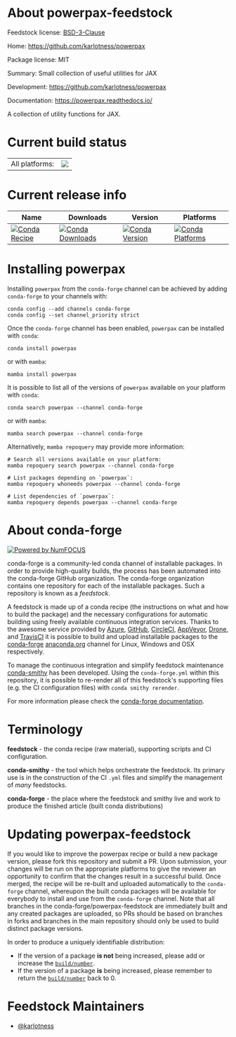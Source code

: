 About powerpax-feedstock
========================

Feedstock license: [BSD-3-Clause](https://github.com/conda-forge/powerpax-feedstock/blob/main/LICENSE.txt)

Home: https://github.com/karlotness/powerpax

Package license: MIT

Summary: Small collection of useful utilities for JAX

Development: https://github.com/karlotness/powerpax

Documentation: https://powerpax.readthedocs.io/

A collection of utility functions for JAX.


Current build status
====================


<table><tr><td>All platforms:</td>
    <td>
      <a href="https://dev.azure.com/conda-forge/feedstock-builds/_build/latest?definitionId=20332&branchName=main">
        <img src="https://dev.azure.com/conda-forge/feedstock-builds/_apis/build/status/powerpax-feedstock?branchName=main">
      </a>
    </td>
  </tr>
</table>

Current release info
====================

| Name | Downloads | Version | Platforms |
| --- | --- | --- | --- |
| [![Conda Recipe](https://img.shields.io/badge/recipe-powerpax-green.svg)](https://anaconda.org/conda-forge/powerpax) | [![Conda Downloads](https://img.shields.io/conda/dn/conda-forge/powerpax.svg)](https://anaconda.org/conda-forge/powerpax) | [![Conda Version](https://img.shields.io/conda/vn/conda-forge/powerpax.svg)](https://anaconda.org/conda-forge/powerpax) | [![Conda Platforms](https://img.shields.io/conda/pn/conda-forge/powerpax.svg)](https://anaconda.org/conda-forge/powerpax) |

Installing powerpax
===================

Installing `powerpax` from the `conda-forge` channel can be achieved by adding `conda-forge` to your channels with:

```
conda config --add channels conda-forge
conda config --set channel_priority strict
```

Once the `conda-forge` channel has been enabled, `powerpax` can be installed with `conda`:

```
conda install powerpax
```

or with `mamba`:

```
mamba install powerpax
```

It is possible to list all of the versions of `powerpax` available on your platform with `conda`:

```
conda search powerpax --channel conda-forge
```

or with `mamba`:

```
mamba search powerpax --channel conda-forge
```

Alternatively, `mamba repoquery` may provide more information:

```
# Search all versions available on your platform:
mamba repoquery search powerpax --channel conda-forge

# List packages depending on `powerpax`:
mamba repoquery whoneeds powerpax --channel conda-forge

# List dependencies of `powerpax`:
mamba repoquery depends powerpax --channel conda-forge
```


About conda-forge
=================

[![Powered by
NumFOCUS](https://img.shields.io/badge/powered%20by-NumFOCUS-orange.svg?style=flat&colorA=E1523D&colorB=007D8A)](https://numfocus.org)

conda-forge is a community-led conda channel of installable packages.
In order to provide high-quality builds, the process has been automated into the
conda-forge GitHub organization. The conda-forge organization contains one repository
for each of the installable packages. Such a repository is known as a *feedstock*.

A feedstock is made up of a conda recipe (the instructions on what and how to build
the package) and the necessary configurations for automatic building using freely
available continuous integration services. Thanks to the awesome service provided by
[Azure](https://azure.microsoft.com/en-us/services/devops/), [GitHub](https://github.com/),
[CircleCI](https://circleci.com/), [AppVeyor](https://www.appveyor.com/),
[Drone](https://cloud.drone.io/welcome), and [TravisCI](https://travis-ci.com/)
it is possible to build and upload installable packages to the
[conda-forge](https://anaconda.org/conda-forge) [anaconda.org](https://anaconda.org/)
channel for Linux, Windows and OSX respectively.

To manage the continuous integration and simplify feedstock maintenance
[conda-smithy](https://github.com/conda-forge/conda-smithy) has been developed.
Using the ``conda-forge.yml`` within this repository, it is possible to re-render all of
this feedstock's supporting files (e.g. the CI configuration files) with ``conda smithy rerender``.

For more information please check the [conda-forge documentation](https://conda-forge.org/docs/).

Terminology
===========

**feedstock** - the conda recipe (raw material), supporting scripts and CI configuration.

**conda-smithy** - the tool which helps orchestrate the feedstock.
                   Its primary use is in the construction of the CI ``.yml`` files
                   and simplify the management of *many* feedstocks.

**conda-forge** - the place where the feedstock and smithy live and work to
                  produce the finished article (built conda distributions)


Updating powerpax-feedstock
===========================

If you would like to improve the powerpax recipe or build a new
package version, please fork this repository and submit a PR. Upon submission,
your changes will be run on the appropriate platforms to give the reviewer an
opportunity to confirm that the changes result in a successful build. Once
merged, the recipe will be re-built and uploaded automatically to the
`conda-forge` channel, whereupon the built conda packages will be available for
everybody to install and use from the `conda-forge` channel.
Note that all branches in the conda-forge/powerpax-feedstock are
immediately built and any created packages are uploaded, so PRs should be based
on branches in forks and branches in the main repository should only be used to
build distinct package versions.

In order to produce a uniquely identifiable distribution:
 * If the version of a package **is not** being increased, please add or increase
   the [``build/number``](https://docs.conda.io/projects/conda-build/en/latest/resources/define-metadata.html#build-number-and-string).
 * If the version of a package **is** being increased, please remember to return
   the [``build/number``](https://docs.conda.io/projects/conda-build/en/latest/resources/define-metadata.html#build-number-and-string)
   back to 0.

Feedstock Maintainers
=====================

* [@karlotness](https://github.com/karlotness/)

